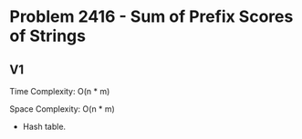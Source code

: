 # Problem 2416 - Sum of Prefix Scores of Strings

## V1

Time Complexity: O(n * m)

Space Complexity: O(n * m)

- Hash table.
